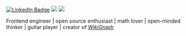 <!-- linkedin 0a66c2 -->
<!-- twitter 1d9bf0 -->
<!-- reddit FF4500 -->

[![LinkedIn Badge](https://img.shields.io/badge/LinkedIn-eee?style=flat-square&logo=linkedin&logoColor=0a66c2)](https://www.linkedin.com/in/blinpete/)
[![](https://img.shields.io/badge/Twitter-eee?style=flat-square&logo=twitter)](https://twitter.com/peter_blinov)
[![](https://img.shields.io/badge/Reddit-eee?style=flat-square&logo=reddit)](https://www.reddit.com/user/blinpete)

Frontend engineer | open source enthusiast | math lover | open-minded thinker | guitar player | creator of [*WikiGraph*](https://blinpete.github.io/wiki-graph)

